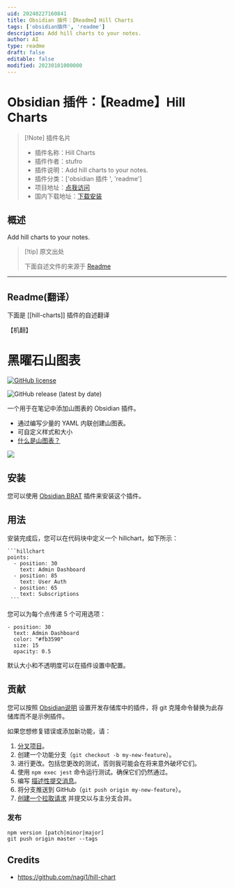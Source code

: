 ```yaml
---
uid: 20240227160841
title: Obsidian 插件：【Readme】Hill Charts
tags: ['obsidian插件', 'readme']
description: Add hill charts to your notes.
author: AI
type: readme
draft: false
editable: false
modified: 20230101000000
---
```


# Obsidian 插件：【Readme】Hill Charts

> [!Note] 插件名片
> - 插件名称：Hill Charts
> - 插件作者：stufro
> - 插件说明：Add hill charts to your notes.
> - 插件分类：['obsidian 插件 ', 'readme']
> - 项目地址：[点我访问](https://github.com/stufro/obsidian-hill-charts)
> - 国内下载地址：[下载安装](https://pkmer.cn/products/plugin/pluginMarket/?hill-charts)

## 概述

Add hill charts to your notes.

> [!tip] 原文出处
>
>下面自述文件的来源于 [Readme](https://ghproxy.net/https://raw.githubusercontent.com/stufro/obsidian-hill-charts/master/README.md)

---

## Readme(翻译）

下面是 [[hill-charts]] 插件的自述翻译

【机翻】

# 黑曜石山图表

[![GitHub license](https://img.shields.io/github/license/stufro/obsidian-hill-charts)](https://github.com/stufro/obsidian-hill-charts/blob/main/LICENSE.txt)

![GitHub release (latest by date)](https://img.shields.io/github/v/release/stufro/obsidian-hill-charts)

一个用于在笔记中添加山图表的 Obsidian 插件。

- 通过编写少量的 YAML 内联创建山图表。
- 可自定义样式和大小
- [什么是山图表？](https://www.hillchart.co/blog/hill-chart-guide/)

![](https://cdn.pkmer.cn/covers/hill-charts_2_0.png!pkmer)

## 安装

您可以使用 [Obsidian BRAT](https://github.com/TfTHacker/obsidian42-brat) 插件来安装这个插件。

## 用法

安装完成后，您可以在代码块中定义一个 hillchart，如下所示：

```
```hillchart
points:
  - position: 30
    text: Admin Dashboard
  - position: 85
    text: User Auth
  - position: 65
    text: Subscriptions
 ```
```

您可以为每个点传递 5 个可用选项：

```
- position: 30
  text: Admin Dashboard
  color: "#fb3590"
  size: 15
  opacity: 0.5
```

默认大小和不透明度可以在插件设置中配置。

## 贡献

您可以按照 [Obsidian说明](https://docs.obsidian.md/Plugins/Getting+started/Build+a+plugin) 设置开发存储库中的插件，将 git 克隆命令替换为此存储库而不是示例插件。

如果您想修复错误或添加新功能，请：

1. [分叉项目](https://docs.github.com/en/pull-requests/collaborating-with-pull-requests/working-with-forks/about-forks)。
2. 创建一个功能分支（`git checkout -b my-new-feature`）。
3. 进行更改。包括您更改的测试，否则我可能会在将来意外破坏它们。
4. 使用 `npm exec jest` 命令运行测试。确保它们仍然通过。
5. 编写 [描述性提交消息](https://tbaggery.com/2008/04/19/a-note-about-git-commit-messages.html)。
6. 将分支推送到 GitHub（`git push origin my-new-feature`）。
7. [创建一个拉取请求](https://docs.github.com/en/pull-requests/collaborating-with-pull-requests/proposing-changes-to-your-work-with-pull-requests/creating-a-pull-request) 并提交以与主分支合并。

### 发布

```
npm version [patch|minor|major]
git push origin master --tags
```

## Credits

- <https://github.com/nagi1/hill-chart>



